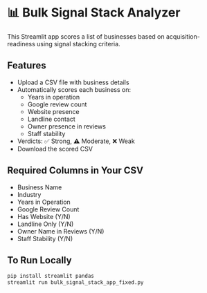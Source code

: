 
# 📊 Bulk Signal Stack Analyzer

This Streamlit app scores a list of businesses based on acquisition-readiness using signal stacking criteria.

## Features
- Upload a CSV file with business details
- Automatically scores each business on:
  - Years in operation
  - Google review count
  - Website presence
  - Landline contact
  - Owner presence in reviews
  - Staff stability
- Verdicts: ✅ Strong, ⚠️ Moderate, ❌ Weak
- Download the scored CSV

## Required Columns in Your CSV
- Business Name
- Industry
- Years in Operation
- Google Review Count
- Has Website (Y/N)
- Landline Only (Y/N)
- Owner Name in Reviews (Y/N)
- Staff Stability (Y/N)

## To Run Locally
```bash
pip install streamlit pandas
streamlit run bulk_signal_stack_app_fixed.py
```
